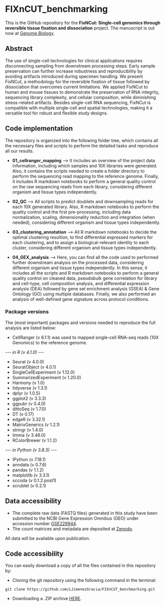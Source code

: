 # FIXnCUT_benchmarking

This is the GitHub repository for the **FixNCut: Single-cell genomics through reversible tissue fixation and dissociation** project.
The manuscript is out now at [Genome Biology](https://doi.org/10.1186/s13059-024-03219-5).


## Abstract

The use of single-cell technologies for clinical applications requires disconnecting sampling from downstream processing steps. Early sample preservation can further increase robustness and reproducibility by avoiding artifacts introduced during specimen handling. We present FixNCut, a methodology for the reversible fixation of tissue followed by dissociation that overcomes current limitations. We applied FixNCut to human and mouse tissues to demonstrate the preservation of RNA integrity, sequencing library complexity, and cellular composition, while diminishing stress-related artifacts. Besides single-cell RNA sequencing, FixNCut is compatible with multiple single-cell and spatial technologies, making it a versatile tool for robust and flexible study designs.


## Code implementation

The repository is organized into the following folder tree, which contains all the necessary files and scripts to perform the detailed tasks and reproduce all our results.

* **01_cellranger_mapping** --> It includes an overview of the project data information, including which samples and 10X libraries were generated. Also, it contains the scripts needed to create a folder directory to perform the sequencing read mapping to the reference genome. Finally, it includes R markdown notebooks to perform a general quality control on the raw sequencing reads from each library, considering different organism and tissue types independently.

* **02_QC** --> All scripts to predict doublets and downsampling reads for each 10X generated library. Also, R markdown notebooks to perform the quality control and the first pre-processing, including data normalization, scaling, dimensionality reduction and integration (when needed), considering different organism and tissue types independently.

* **03_clustering_annotation** --> All R markdown notebooks to decide the optimal clustering resultion, to find differential expressed markers for each clustering, and to assign a biological-relevant identity to each cluster, considering different organism and tissue types independently.

* **04_GEX_analysis** --> Here, you can find all the code used to performed further downstream analysis on the processed data, considering different organism and tissue types independently. In this sense, it includes all the scripts and R markdown notebooks to perform a general quality control on cleaned data, pseudobulk gene correlation for library and cell-type, cell composition analysis, and differential expression analysis (DEA) followed by gene set enrichment analysis (GSEA) & Gene Ontology (GO) using multiple databases. Finally, we also performed an analysis of well-defined gene signature across protocol conditions.

### Package versions

The (most important) packages and versions needed to reproduce the full analysis are listed below:

* CellRanger (v 6.1.1) was used to mapped single-cell RNA-seq reads (10X Genomics) to the reference genome.

*--- in R (v 4.1.0) ---*
* Seurat (v 4.0.0)
* SeuratObject (v 4.0.1)
* SingleCellExperiment (v 1.12.0)
* SummarizedExperiment (v 1.20.0)
* Harmony (v 1.0)
* tidyverse (v 1.3.1)
* dplyr (v 1.0.5)
* ggplot2 (v 3.3.3)
* ggpubr (v 0.4.0)
* dittoSeq (v 1.7.0)
* DT (v 0.17)
* edgeR (v 3.32.1)
* MatrixGenerics (v 1.2.1)
* stringr (v 1.4.0)
* limma (v 3.46.0)
* RColorBrewer (v 1.1.2)

*--- in Python (v 3.8.3) ---*
* IPython (v 7.18.1)
* anndata (v 0.7.6)
* pandas (v 1.1.2)
* matplotlib (v 3.3.1)
* sccoda (v 0.1.2.post1)
* scrublet (v 0.2.1)


## Data accessibility

* The complete raw data (FASTQ files) generated in this study have been submitted to the NCBI Gene Expression Omnibus (GEO) under accession number [GSE229944](https://www.ncbi.nlm.nih.gov/geo/query/acc.cgi?acc=GSE229944).
* The count matrices and metadata are deposited at [Zenodo](https://zenodo.org/doi/10.5281/zenodo.7837623).

All data will be available upon publication.


## Code accessibility

You can easily download a copy of all the files contained in this repository by:

* Cloning the git repository using the following command in the terminal:

`git clone https://github.com/LJimenezGracia/FIXnCUT_benchmarking.git`

* Downloading a .ZIP archive [HERE](https://github.com/LJimenezGracia/FIXnCUT_benchmarking/archive/refs/heads/main.zip).
